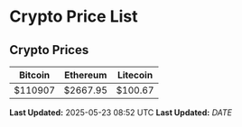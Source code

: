 # Crypto Price List

## Crypto Prices
| Bitcoin | Ethereum | Litecoin |
| ------- | -------- | -------- |
| $110907 | $2667.95 | $100.67 |
**Last Updated:** 2025-05-23 08:52 UTC
**Last Updated:** $DATE$
